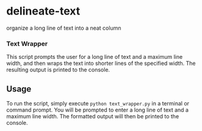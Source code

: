 # delineate-text
organize a long line of text into a neat column

### Text Wrapper

This script prompts the user for a long line of text and a maximum line width, and then wraps the text into shorter lines of the specified width. The resulting output is printed to the console.

## Usage

To run the script, simply execute `python text_wrapper.py` in a terminal or command prompt. You will be prompted to enter a long line of text and a maximum line width. The formatted output will then be printed to the console.
